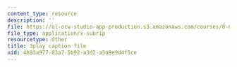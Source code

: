 ```yaml
---
content_type: resource
description: ''
file: https://ol-ocw-studio-app-production.s3.amazonaws.com/courses/8-03sc-physics-iii-vibrations-and-waves-fall-2016/4b93a97783a75b92a3d2a5a9e9d4f5ce_SnNmbVH5DAM.vtt
file_type: application/x-subrip
resourcetype: Other
title: 3play caption file
uid: 4b93a977-83a7-5b92-a3d2-a5a9e9d4f5ce
---
```

